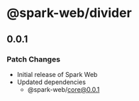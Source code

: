 # @spark-web/divider

## 0.0.1

### Patch Changes

- Initial release of Spark Web
- Updated dependencies
  - @spark-web/core@0.0.1
